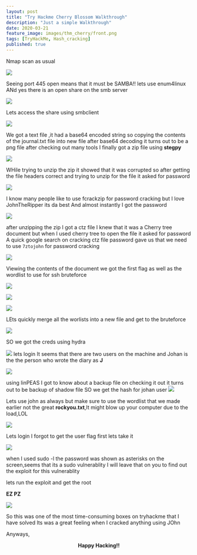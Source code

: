 ```yaml
---
layout: post
title: "Try Hackme Cherry Blossom Walkthrough"
description: "Just a simple Walkthrough"
date: 2020-03-21
feature_image: images/thm_cherry/front.png
tags: [TryHackMe, Hash_cracking]
published: true
---
```

<!--more-->

Nmap scan as usual

![](images/thm_cherry/1.png)

Seeing port 445 open means that it must be SAMBA!!
lets use enum4linux
ANd yes there is an open share on the smb server

![](images/thm_cherry/2.png)

Lets access the share using smbclient

![](images/thm_cherry/3.png)

We got a text file ,it had a base64 encoded string so copying the contents of the journal.txt file into new file after base64 decoding
it turns out to be a png file after checking out many tools I finally got a zip file using **stegpy**

![](images/thm_cherry/4.png)

WHile trying to unzip the zip it showed that it was corrupted so after 
getting the file headers correct and trying to unzip for the file it asked for password 

![](images/thm_cherry/5.png)

I know many people like to use fcrackzip for password cracking but I love JohnTheRipper its da best 
And almost instantly I got the password

![](images/thm_cherry/6.png)

after unzipping the zip I got a ctz file I knew that it was a Cherry tree document but when I used cherry tree to open the file it asked for password 
A quick google search on cracking ctz file password gave us that we need to use `7ztojohn` for password cracking

![](images/thm_cherry/7.png)

Viewing the contents of the document we got the first flag as well as 
the wordlist to use for ssh bruteforce

![](images/thm_cherry/8.png)

![](images/thm_cherry/13.png)

![](images/thm_cherry/9.png)

LEts quickly merge all the worlists into a new file and get to the bruteforce

![](images/thm_cherry/10.png)

SO we got the creds using hydra

![](images/thm_cherry/11.png)
lets login 
It seems that there are two users on the machine and Johan is the the person who wrote the diary as **J**

![](images/thm_cherry/12.png)

using linPEAS I got to know about a backup file 
on checking it out it turns out to be backup of shadow file
SO we get the hash for johan user
![](images/thm_cherry/14.png)

Lets use john as always but make sure to use the wordlist that we made earlier not the great **rockyou.txt**,It might blow up your computer due to the load,LOL

![](images/thm_cherry/15.png)

Lets login 
I forgot to get the user flag first lets take it 

![](images/thm_cherry/16.png)

when I used sudo -l the password was shown as asterisks on the screen,seems that its a sudo vulnerablity 
I will leave that on you to find out the exploit for this vulnerablity

lets run the exploit and get the root

**EZ PZ**

![](images/thm_cherry/17.png)

So this was one of the most time-consuming boxes on tryhackme that I have solved
Its was a great feeling when I cracked anything using JOhn 

Anyways,

<b><center>Happy Hacking!!</center></b>